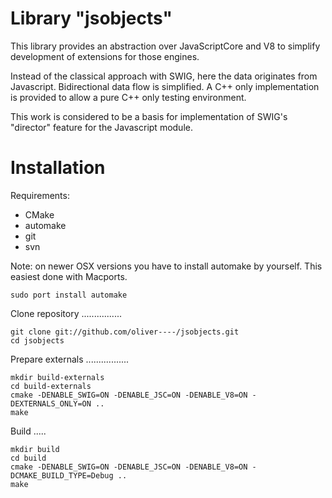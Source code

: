 Library "jsobjects"
===================

This library provides an abstraction over JavaScriptCore and V8
to simplify development of extensions for those engines.

Instead of the classical approach with SWIG, here the data originates
from Javascript. Bidirectional data flow is simplified.
A C++ only implementation is provided to allow a pure C++ only testing
environment.

This work is considered to be a basis for implementation of SWIG's
"director" feature for the Javascript module.

Installation
============

Requirements:
 - CMake
 - automake
 - git
 - svn

Note: on newer OSX versions you have to install automake by yourself.
This easiest done with Macports.

    sudo port install automake

Clone repository
................

	git clone git://github.com/oliver----/jsobjects.git
	cd jsobjects

Prepare externals
.................

    mkdir build-externals
    cd build-externals
    cmake -DENABLE_SWIG=ON -DENABLE_JSC=ON -DENABLE_V8=ON -DEXTERNALS_ONLY=ON ..
    make

Build
.....

    mkdir build
    cd build
    cmake -DENABLE_SWIG=ON -DENABLE_JSC=ON -DENABLE_V8=ON -DCMAKE_BUILD_TYPE=Debug ..
    make


